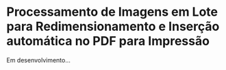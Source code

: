 # Processamento de Imagens em Lote para Redimensionamento e Inserção automática no PDF para Impressão

Em desenvolvimento...
